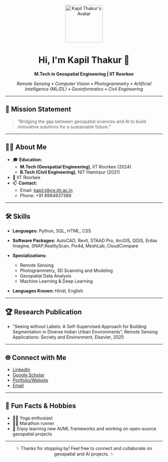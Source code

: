 <!-- Kapil Thakur - GitHub Profile README -->

<p align="center">
  <img src="https://avatars.githubusercontent.com/Kapilthakur1520" width="120" alt="Kapil Thakur's Avatar" />
</p>

<h1 align="center">Hi, I'm Kapil Thakur 👋</h1>

<p align="center"><b>M.Tech in Geospatial Engineering | IIT Roorkee</b></p>
<p align="center">
  <i>Remote Sensing • Computer Vision • Photogrammetry • Artificial Intelligence (ML/DL) • Geoinformatics • Civil Engineering</i>
</p>

---

## 🚀 Mission Statement

> “Bridging the gap between geospatial sciences and AI to build innovative solutions for a sustainable future.”

---

## 👨‍🎓 About Me

- 🎓 **Education:**  
  - **M.Tech (Geospatial Engineering)**, IIT Roorkee (2024)  
  - **B.Tech (Civil Engineering)**, NIT Hamirpur (2021)
- 📍 IIT Roorkee
- 📫 **Contact:**  
  - Email: kapil.t@ce.iitr.ac.in  
  - Phone: +91 8984937369

---

## 🛠️ Skills

- **Languages:** Python, SQL, HTML, CSS
- **Software Packages:** AutoCAD, Revit, STAAD Pro, ArcGIS, QGIS, Erdas Imagine, SNAP,RealityScan, Pix4d, MeshLab, CloudCompare
- **Specializations:**  
  - Remote Sensing
  - Photogrammetry, 3D Scanning and Modeling 
  - Geospatial Data Analysis  
  - Machine Learning & Deep Learning  
  
- **Languages Known:** Hindi, English

---


## 🏆  Research Publication 
- “Seeing without Labels: A Self-Supervised Approach for Building Segmentation in Diverse Indian Urban Environments”, Remote Sensing Applications: Society and Environment, Elsevier, 2025

---


## 🌐 Connect with Me

- [LinkedIn](https://www.linkedin.com/in/your-link-here)
- [Google Scholar](https://scholar.google.com/) <!-- Update with your actual link -->
- [Portfolio/Website](https://your-website-here.com) <!-- Add your website if any -->
- [Email](mailto:kapil.t@ce.iitr.ac.in)

---

## 🎯 Fun Facts & Hobbies

- 🧘‍♂️ Yoga enthusiast
- 🏃‍♂️ Marathon runner
- 🎨 Enjoy learning new AI/ML frameworks and working on open-source geospatial projects

---

<p align="center">✨ Thanks for stopping by! Feel free to connect and collaborate on geospatial and AI projects. ✨</p>
